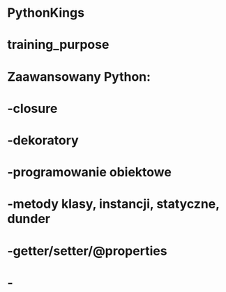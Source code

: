 # PythonKings
# training_purpose
# Zaawansowany Python:
# -closure
# -dekoratory
# -programowanie obiektowe
# -metody klasy, instancji, statyczne, dunder
# -getter/setter/@properties
# -
#
#
#
#
